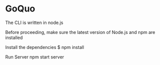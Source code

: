 # GoQuo

The CLI is written in node.js

Before proceeding, make sure the latest version of Node.js and npm are installed

Install the dependencies
$ npm install

Run Server
npm start server
